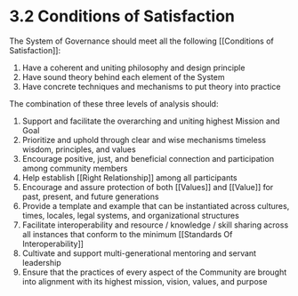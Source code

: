 # 3.2 Conditions of Satisfaction
The System of Governance should meet all the following [[Conditions of Satisfaction]]: 

1. Have a coherent and uniting philosophy and design principle 
2. Have sound theory behind each element of the System 
3. Have concrete techniques and mechanisms to put theory into practice 

The combination of these three levels of analysis should: 

1. Support and facilitate the overarching and uniting highest Mission and Goal
2. Prioritize and uphold through clear and wise mechanisms timeless wisdom, principles, and values  
3. Encourage positive, just, and beneficial connection and participation among community members
4. Help establish [[Right Relationship]] among all participants 
5. Encourage and assure protection of both [[Values]] and [[Value]] for past, present, and future generations 
6. Provide a template and example that can be instantiated across cultures, times, locales, legal systems, and organizational structures 
7. Facilitate interoperability and resource / knowledge / skill sharing across all instances that conform to the minimum [[Standards Of Interoperability]]  
8. Cultivate and support multi-generational mentoring and servant leadership  
9. Ensure that the practices of every aspect of the Community are brought into alignment with its highest mission, vision, values, and purpose  

